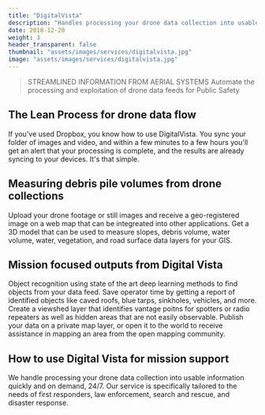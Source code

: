 ```yaml
---
title: "DigitalVista"
description: "Handles processing your drone data collection into usable information quickly and on demand. The portable ruggedized solution is specifically tailored to the needs of first responders, law enforcement, search and rescue, and disaster response."
date: 2018-12-20
weight: 3
header_transparent: false
thumbnail: "assets/images/services/digitalvista.jpg"
image: "assets/images/services/digitalvista.jpg"
---
```

> STREAMLINED INFORMATION FROM AERIAL SYSTEMS
Automate the processing and exploitation of drone data feeds for Public Safety

## The Lean Process for drone data flow

If you've used Dropbox, you know how to use DigitalVista. You sync your folder of images and video, and within a few minutes to a few hours you'll get an alert that your processing is complete, and the results are already syncing to your devices. It's that simple.

## Measuring debris pile volumes from drone collections

Upload your drone footage or still images and receive a geo-registered image on a web map that can be integreated into other applications. Get a 3D model that can be used to measure slopes, debris volume, water volume, water, vegetation, and road surface data layers for your GIS.

## Mission focused outputs from Digital Vista

Object recognition using state of the art deep learning methods to find objects from your data feed. Save operator time by getting a report of identified objects like caved roofs, blue tarps, sinkholes, vehicles, and more. Create a viewshed layer that identifies vantage poitns for spotters or radio repeaters as well as hidden areas that are not easily observable. Publish your data on a private map layer, or open it to the world to receive assistance in mapping an area from the open mapping community.

## How to use Digital Vista for mission support

We handle processing your drone data collection into usable information quickly and on demand, 24/7. Our service is specifically tailored to the needs of first responders, law enforcement, search and rescue, and disaster response.